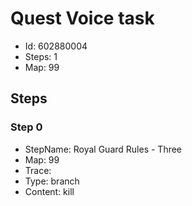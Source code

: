 # Quest Voice task

- Id: 602880004
- Steps: 1
- Map: 99

## Steps

### Step 0
- StepName:  Royal Guard Rules - Three
- Map:  99
- Trace:  
- Type:  branch
- Content:  kill


